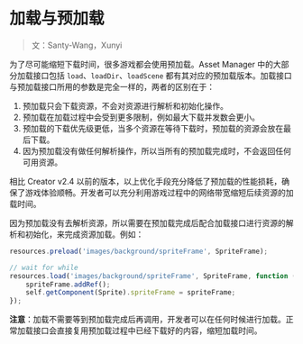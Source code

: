# 加载与预加载

> 文：Santy-Wang，Xunyi

为了尽可能缩短下载时间，很多游戏都会使用预加载。Asset Manager 中的大部分加载接口包括 `load`、`loadDir`、`loadScene` 都有其对应的预加载版本。加载接口与预加载接口所用的参数是完全一样的，两者的区别在于：

1. 预加载只会下载资源，不会对资源进行解析和初始化操作。
2. 预加载在加载过程中会受到更多限制，例如最大下载并发数会更小。
3. 预加载的下载优先级更低，当多个资源在等待下载时，预加载的资源会放在最后下载。
4. 因为预加载没有做任何解析操作，所以当所有的预加载完成时，不会返回任何可用资源。

相比 Creator v2.4 以前的版本，以上优化手段充分降低了预加载的性能损耗，确保了游戏体验顺畅。开发者可以充分利用游戏过程中的网络带宽缩短后续资源的加载时间。

因为预加载没有去解析资源，所以需要在预加载完成后配合加载接口进行资源的解析和初始化，来完成资源加载。例如：

```typescript
resources.preload('images/background/spriteFrame', SpriteFrame);

// wait for while 
resources.load('images/background/spriteFrame', SpriteFrame, function (err, spriteFrame) {
    spriteFrame.addRef();
    self.getComponent(Sprite).spriteFrame = spriteFrame;
});
```

**注意**：加载不需要等到预加载完成后再调用，开发者可以在任何时候进行加载。正常加载接口会直接复用预加载过程中已经下载好的内容，缩短加载时间。
